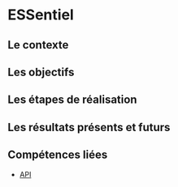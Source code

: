 # ESSentiel

## Le contexte
## Les objectifs 
## Les étapes de réalisation 
## Les résultats présents et futurs 
## Compétences liées
- [API](/mes-compétences/api)
